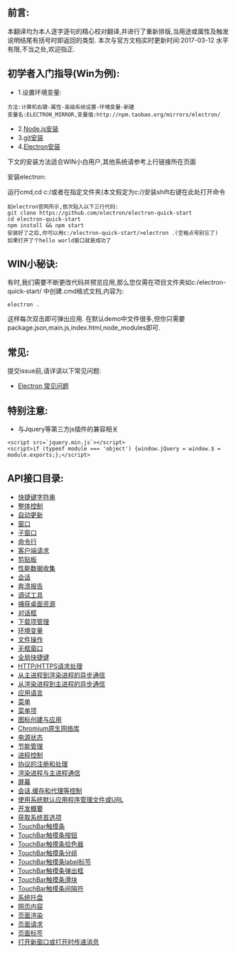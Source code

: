 ## 前言:
本翻译均为本人逐字逐句的精心校对翻译,并进行了重新排版,当用途或属性及触发说明结尾有括号时即返回的类型.
本次与官方文档实时更新时间:2017-03-12
水平有限,不当之处,欢迎指正.

## 初学者入门指导(Win为例):

* 1.设置环境变量:
```
方法:计算机右键-属性-高级系统设置-环境变量-新建
变量名:ELECTRON_MIRROR,变量值:http://npm.taobao.org/mirrors/electron/
```

* 2.[Node.js安装](https://nodejs.org/en/download/)
* 3.[git安装](https://git-for-windows.github.io/)
* 4.[Electron安装](http://electron.atom.io/)


下文的安装方法适合WIN小白用户,其他系统请参考上行链接所在页面

安装electron:

运行cmd,cd c:/或者在指定文件夹(本文假定为c:/)安装shift右键在此处打开命令

```
如electron官网所示,依次贴入以下三行代码:
git clone https://github.com/electron/electron-quick-start
cd electron-quick-start
npm install && npm start
安装好了之后,你可以用c:/electron-quick-start/>electron .(空格点号别忘了)
如果打开了个hello world窗口就是成功了
```
## WIN小秘诀:
有时,我们需要不断更改代码并预览应用,那么您仅需在项目文件夹如c:/electron-quick-start/
中创建.cmd格式文档,内容为:

```
electron .
```
这样每次双击即可弹出应用.
在默认demo中文件很多,但你只需要package.json,main.js,index.html,node_modules即可.


## 常见:

提交issue前,请详读以下常见问题:
* [Electron 常见问题](faq.md)        

## 特别注意:

* 与Jquery等第三方js插件的兼容相关
```
<script src=`jquery.min.js`></script>
<script>if (typeof module === 'object') {window.jQuery = window.$ = module.exports;};</script>
```

## API接口目录:

* [快捷键字符串](accelerator.md)
* [整体控制](app.md)
* [自动更新](auto-updater.md)
* [窗口](browser-window.md)
* [子窗口](browser-window-proxy.md)
* [命令行](chrome-command-line-switches.md)
* [客户端请求](client-request.md)
* [剪贴板](clipboard.md)
* [性能数据收集](content-tracing.md)
* [会话](cookies.md)
* [奔溃报告](crash-reporter.md)
* [调试工具](debugger.md)
* [捕获桌面资源](desktop-capturer.md)
* [对话框](dialog.md)
* [下载项管理](download-item.md)
* [环境变量](environment-variables.md)
* [文件操作](file-object.md)
* [无框窗口](frameless-window.md)
* [全局快捷键](global-shortcut.md)
* [HTTP/HTTPS请求处理](incoming-message.md)
* [从主进程到渲染进程的异步通信](ipc-main.md)
* [从渲染进程到主进程的异步通信](ipc-renderer.md)
* [应用语言](locales.md)
* [菜单](menu.md)
* [菜单项](menu-item.md)
* [图标创建与应用](native-image.md)
* [Chromium原生网络库](net.md)
* [电源状态](power-monitor.md)
* [节能管理](power-save-blocker.md)
* [进程控制](process.md)
* [协议的注册和处理](protocol.md)
* [渲染进程与主进程通信](remote.md)
* [屏幕](screen.md)
* [会话,缓存和代理等控制](session.md)
* [使用系统默认应用程序管理文件或URL](shell.md)
* [开发概要](synopsis.md)
* [获取系统首选项](system-preferences.md)
* [TouchBar触摸条](touch-bar.md)
* [TouchBar触摸条按钮](touch-bar-button.md)
* [TouchBar触摸条拾色器](touch-bar-color-picker.md)
* [TouchBar触摸条分组](touch-bar-group.md)
* [TouchBar触摸条label标签](touch-bar-label.md)
* [TouchBar触摸条弹出框](touch-bar-popover.md)
* [TouchBar触摸条滑块](touch-bar-slider.md)
* [TouchBar触摸条间隔符](touch-bar-spacer.md)
* [系统托盘](tray.md)
* [网页内容](web-contents.md)
* [页面渲染](web-frame.md)
* [页面请求](web-request.md)
* [页面标签](webview-tag.md)
* [打开新窗口或打开时传递消息](window-open.md)










